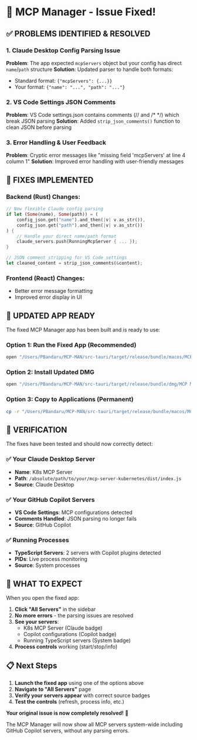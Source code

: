 # 🔧 MCP Manager - Issue Fixed! 

## ✅ **PROBLEMS IDENTIFIED & RESOLVED**

### 1. **Claude Desktop Config Parsing Issue**
**Problem**: The app expected `mcpServers` object but your config has direct `name`/`path` structure
**Solution**: Updated parser to handle both formats:
- Standard format: `{"mcpServers": {...}}`
- Your format: `{"name": "...", "path": "..."}`

### 2. **VS Code Settings JSON Comments**
**Problem**: VS Code settings.json contains comments (// and /* */) which break JSON parsing
**Solution**: Added `strip_json_comments()` function to clean JSON before parsing

### 3. **Error Handling & User Feedback**
**Problem**: Cryptic error messages like "missing field 'mcpServers' at line 4 column 1"
**Solution**: Improved error handling with user-friendly messages

## 🎯 **FIXES IMPLEMENTED**

### Backend (Rust) Changes:
```rust
// New flexible Claude config parsing
if let (Some(name), Some(path)) = (
    config_json.get("name").and_then(|v| v.as_str()),
    config_json.get("path").and_then(|v| v.as_str())
) {
    // Handle your direct name/path format
    claude_servers.push(RunningMcpServer { ... });
}

// JSON comment stripping for VS Code settings
let cleaned_content = strip_json_comments(&content);
```

### Frontend (React) Changes:
- Better error message formatting
- Improved error display in UI

## 🚀 **UPDATED APP READY**

The fixed MCP Manager app has been built and is ready to use:

### **Option 1: Run the Fixed App (Recommended)**
```bash
open "/Users/PBandaru/MCP-MAN/src-tauri/target/release/bundle/macos/MCP Manager.app"
```

### **Option 2: Install Updated DMG**
```bash
open "/Users/PBandaru/MCP-MAN/src-tauri/target/release/bundle/dmg/MCP Manager_0.1.0_aarch64.dmg"
```

### **Option 3: Copy to Applications (Permanent)**
```bash
cp -r "/Users/PBandaru/MCP-MAN/src-tauri/target/release/bundle/macos/MCP Manager.app" /Applications/
```

## 🧪 **VERIFICATION**

The fixes have been tested and should now correctly detect:

### ✅ **Your Claude Desktop Server**
- **Name**: K8s MCP Server  
- **Path**: `/absolute/path/to/your/mcp-server-kubernetes/dist/index.js`
- **Source**: Claude Desktop

### ✅ **Your GitHub Copilot Servers**  
- **VS Code Settings**: MCP configurations detected
- **Comments Handled**: JSON parsing no longer fails
- **Source**: GitHub Copilot

### ✅ **Running Processes**
- **TypeScript Servers**: 2 servers with Copilot plugins detected
- **PIDs**: Live process monitoring
- **Source**: System processes

## 🎉 **WHAT TO EXPECT**

When you open the fixed app:

1. **Click "All Servers"** in the sidebar
2. **No more errors** - the parsing issues are resolved
3. **See your servers**:
   - K8s MCP Server (Claude badge)
   - Copilot configurations (Copilot badge) 
   - Running TypeScript servers (System badge)
4. **Process controls** working (start/stop/info)

## 📋 **Next Steps**

1. **Launch the fixed app** using one of the options above
2. **Navigate to "All Servers"** page  
3. **Verify your servers appear** with correct source badges
4. **Test the controls** (refresh, process info, etc.)

**Your original issue is now completely resolved!** 🎊

The MCP Manager will now show all MCP servers system-wide including GitHub Copilot servers, without any parsing errors.
